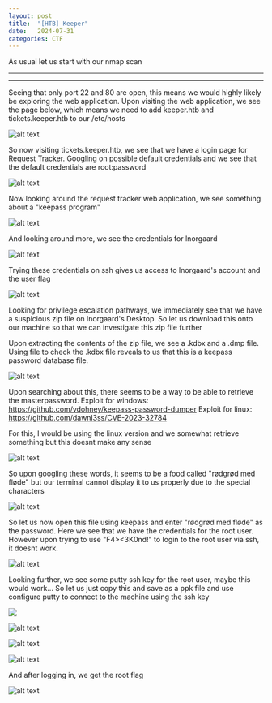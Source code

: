 ```yaml
---
layout: post
title:  "[HTB] Keeper"
date:   2024-07-31
categories: CTF
---
```


As usual let us start with our nmap scan

---


---

Seeing that only port 22 and 80 are open, this means we would highly likely be exploring the web application. Upon visiting the web application, we see the page below, which means we need to add keeper.htb and tickets.keeper.htb to our /etc/hosts

![alt text](/assets/uploads/htb-keeper/image.png)

So now visiting tickets.keeper.htb, we see that we have a login page for Request Tracker. Googling on possible default credentials and we see that the default credentials are root:password

![alt text](/assets/uploads/htb-keeper/image-1.png)

Now looking around the request tracker web application, we see something about a "keepass program"

![alt text](/assets/uploads/htb-keeper/image-5.png)

And looking around more, we see the credentials for lnorgaard 

![alt text](/assets/uploads/htb-keeper/image-2.png)

Trying these credentials on ssh gives us access to lnorgaard's account and the user flag

![alt text](/assets/uploads/htb-keeper/image-3.png)

Looking for privilege escalation pathways, we immediately see that we have a suspicious zip file on lnorgaard's Desktop. So let us download this onto our machine so that we can investigate this zip file further

Upon extracting the contents of the zip file, we see a .kdbx and a .dmp file. Using file to check the .kdbx file reveals to us that this is a keepass password database file. 

![alt text](/assets/uploads/htb-keeper/image-4.png)

Upon searching about this, there seems to be a way to be able to retrieve the masterpassword.
Exploit for windows: https://github.com/vdohney/keepass-password-dumper
Exploit for linux: https://github.com/dawnl3ss/CVE-2023-32784

For this, I would be using the linux version and we somewhat retrieve something but this doesnt make any sense

![alt text](/assets/uploads/htb-keeper/image-6.png)

So upon googling these words, it seems to be a food called "rødgrød med fløde" but our terminal cannot display it to us properly due to the special characters

![alt text](/assets/uploads/htb-keeper/image-7.png)

So let us now open this file using keepass and enter "rødgrød med fløde" as the password. Here we see that we have the credentials for the root user. However upon trying to use "F4><3K0nd!" to login to the root user via ssh, it doesnt work. 

![alt text](/assets/uploads/htb-keeper/image-8.png)

Looking further, we see some putty ssh key for the root user, maybe this would work... So let us just copy this and save as a ppk file and use configure putty to connect to the machine using the ssh key

![](/assets/uploads/htb-keeper/image-9.png)

![alt text](/assets/uploads/htb-keeper/image-10.png)

![alt text](/assets/uploads/htb-keeper/image-11.png)

![alt text](/assets/uploads/htb-keeper/image-12.png)

And after logging in, we get the root flag

![alt text](/assets/uploads/htb-keeper/image-13.png)